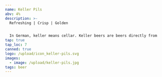 ```yaml
---
name: Keller Pils
abv: 4%
description: >-
  Refreshing | Crisp | Golden


  In German, keller means cellar. Keller beers are beers directly from the cellar. Our Keller pils is packaged right off our lagering tanks.
tap: true
tap_loc: 7
canned: true
logo: /upload/icon_keller-pils.svg
images:
  - image: /upload/keller-pils.jpg
tags: beer
---
```


